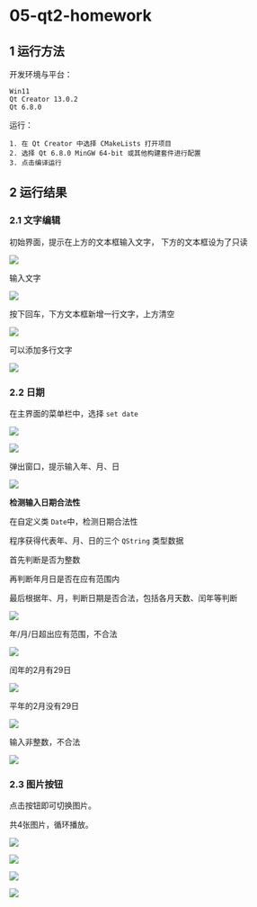 # 05-qt2-homework

## 1 运行方法

开发环境与平台：

    Win11
    Qt Creator 13.0.2
    Qt 6.8.0

运行：

    1. 在 Qt Creator 中选择 CMakeLists 打开项目
    2. 选择 Qt 6.8.0 MinGW 64-bit 或其他构建套件进行配置
    3. 点击编译运行

## 2 运行结果

### 2.1 文字编辑

初始界面，提示在上方的文本框输入文字，
下方的文本框设为了只读

![](doc/211.png)

输入文字

![](doc/212.png)

按下回车，下方文本框新增一行文字，上方清空

![](doc/213.png)

可以添加多行文字

![](doc/214.png)

### 2.2 日期

在主界面的菜单栏中，选择 `set date`

![](doc/221.png)

![](doc/222.png)

弹出窗口，提示输入年、月、日

![](doc/223.png)

**检测输入日期合法性**

在自定义类 `Date`中，检测日期合法性

程序获得代表年、月、日的三个 `QString` 类型数据

首先判断是否为整数

再判断年月日是否在应有范围内

最后根据年、月，判断日期是否合法，包括各月天数、闰年等判断

![](doc/224.png)

年/月/日超出应有范围，不合法

![](doc/225.png)

闰年的2月有29日

![](doc/226.png)

平年的2月没有29日

![](doc/227.png)

输入非整数，不合法

![](doc/228.png)

### 2.3 图片按钮

点击按钮即可切换图片。

共4张图片，循环播放。

![](doc/231.png)

![](doc/232.png)

![](doc/233.png)

![](doc/234.png)
